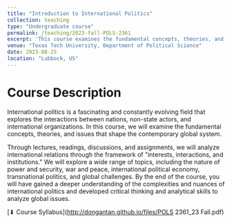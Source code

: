 ```yaml
---
title: "Introduction to International Politics"
collection: teaching
type: "Undergraduate course"
permalink: /teaching/2023-fall-POLS-2361
excerpt: 'This course examines the fundamental concepts, theories, and issues that shape the contemporary global system.'
venue: "Texas Tech University, Department of Political Science"
date: 2023-08-25
location: "Lubbock, US"
---
```


Course Description 
======
International politics is a fascinating and constantly evolving field that explores the interactions between nations, non-state actors, and international organizations. In this course, we will examine the fundamental concepts, theories, and issues that shape the contemporary global system. 

Through lectures, readings, discussions, and assignments, we will analyze international relations through the framework of "interests, interactions, and institutions." We will explore a wide range of topics, including the nature of power and security, war and peace, international political economy, transnational politics, and global challenges. By the end of the course, you will have gained a deeper understanding of the complexities and nuances of international politics and developed critical thinking and analytical skills to analyze global issues.

[⬇ Course Syllabus](http://dongantan.github.io/files/POLS 2361_23 Fall.pdf)
